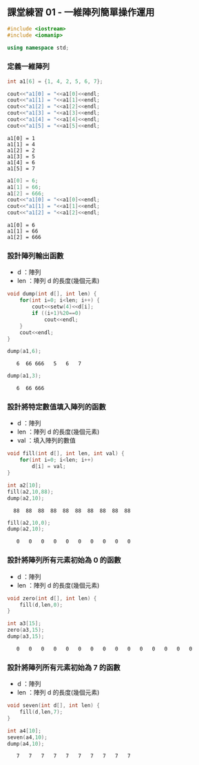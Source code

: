 ## 課堂練習 01 - 一維陣列簡單操作運用


```c++
#include <iostream>
#include <iomanip>

using namespace std;
```

### 定義一維陣列


```c++
int a1[6] = {1, 4, 2, 5, 6, 7};
```


```c++
cout<<"a1[0] = "<<a1[0]<<endl;
cout<<"a1[1] = "<<a1[1]<<endl;
cout<<"a1[2] = "<<a1[2]<<endl;
cout<<"a1[3] = "<<a1[3]<<endl;
cout<<"a1[4] = "<<a1[4]<<endl;
cout<<"a1[5] = "<<a1[5]<<endl;
```

    a1[0] = 1
    a1[1] = 4
    a1[2] = 2
    a1[3] = 5
    a1[4] = 6
    a1[5] = 7



```c++
a1[0] = 6;
a1[1] = 66;
a1[2] = 666;
cout<<"a1[0] = "<<a1[0]<<endl;
cout<<"a1[1] = "<<a1[1]<<endl;
cout<<"a1[2] = "<<a1[2]<<endl;
```

    a1[0] = 6
    a1[1] = 66
    a1[2] = 666


### 設計陣列輸出函數
- d   ：陣列
- len ：陣列 d 的長度(幾個元素)


```c++
void dump(int d[], int len) {
    for(int i=0; i<len; i++) {
        cout<<setw(4)<<d[i];
        if ((i+1)%20==0)
            cout<<endl;
    }
    cout<<endl;
}
```


```c++
dump(a1,6);
```

       6  66 666   5   6   7



```c++
dump(a1,3);
```

       6  66 666


### 設計將特定數值填入陣列的函數
- d   ：陣列
- len ：陣列 d 的長度(幾個元素)
- val ：填入陣列的數值


```c++
void fill(int d[], int len, int val) {
    for(int i=0; i<len; i++)
        d[i] = val;    
}
```


```c++
int a2[10];
fill(a2,10,88);
dump(a2,10);
```

      88  88  88  88  88  88  88  88  88  88



```c++
fill(a2,10,0);
dump(a2,10);
```

       0   0   0   0   0   0   0   0   0   0


### 設計將陣列所有元素初始為 0 的函數
- d   ：陣列
- len ：陣列 d 的長度(幾個元素)


```c++
void zero(int d[], int len) {
    fill(d,len,0);
}
```


```c++
int a3[15];
zero(a3,15);
dump(a3,15);
```

       0   0   0   0   0   0   0   0   0   0   0   0   0   0   0


### 設計將陣列所有元素初始為 7 的函數
- d   ：陣列
- len ：陣列 d 的長度(幾個元素)


```c++
void seven(int d[], int len) {
    fill(d,len,7);
}
```


```c++
int a4[10];
seven(a4,10);
dump(a4,10);
```

       7   7   7   7   7   7   7   7   7   7

